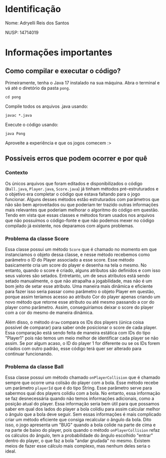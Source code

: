 # Identificação

Nome: Adryelli Reis dos Santos

NUSP: 14714019

# Informações importantes

## Como compilar e executar o código?

Primeiramente, tenha o Java 17 instalado na sua máquina.
Abra o terminal e vá até o diretório da pasta `pong`.
```
cd pong
```
Compile todos os arquivos .java usando:
```
javac *.java
```
Execute o código usando:
```
java Pong
```
Aproveite a experiência e que os jogos comecem :>

## Possíveis erros que podem ocorrer e por quê

### Contexto
Os únicos arquivos que foram editados e disponibilizados o código (`Ball.java`, `Player.java`, `Score.java`) já tinham métodos pré-estruturados e o objetivo era completar o código que estava faltando para o jogo funcionar.
Alguns desses métodos estão estruturados com parâmetros que não são bem aproveitados ou que poderiam ter trazido outras informações mais relevantes que poderiam melhorar o algoritmo do código em questão.
Tendo em vista que essas classes e métodos foram usados nos arquivos que não possuímos o código-fonte e que não podemos mexer no código compilado já existente, nos deparamos com alguns problemas.

### Problema da classe Score
Essa classe possui um método `Score` que é chamado no momento em que instanciamos o objeto dessa classe, e nesse método recebemos como parâmetro o ID do Player associado a esse score. Esse método basicamente cria um score do player e desenha na tela o mesmo. No entanto, quando o score é criado, alguns atributos são definidos e com isso seus valores são setados. Entretanto, um de seus atributos está sendo setado manualmente, o que não atrapalha a jogabilidade, mas não é um bom jeito de setar esse atributo.
Uma maneira mais dinâmica e eficiente para fazer isso seria passar como parâmetro o objeto Player em questão, porque assim teríamos acesso ao atributo Cor do player apenas criando um novo método que retorne esse atributo ou até mesmo passando a cor do player como parâmetro.
Assim, conseguiríamos deixar o score do player com a cor do mesmo de maneira dinâmica.

Além disso, o método `draw` compara os IDs dos players (única coisa possível de comparar) para saber onde posicionar o score de cada player. Essa comparação está sendo feita de maneira estática com IDs do tipo "Player1" pois não temos um meio melhor de identificar cada player se não assim. Se por algum acaso, o ID do player 1 for diferente ou se os IDs forem criados com outro padrão, esse código terá quer ser alterado para continuar funcionando.

### Problema da classe Ball
Essa classe possui um método chamado `onPlayerCollision` que é chamado sempre que ocorre uma colisão do player com a bola.
Esse método recebe um parâmetro `playerId` que é do tipo String. Esse parâmetro serve para sabermos qual dos players colidiu com a bola.
No entanto, essa informação se faz desnecessária quando não temos informações adicionais, como a posição atual do player. Essa informação seria bem útil para que possamos saber em qual dos lados do player a bola colidiu para assim calcular melhor o ângulo que a bola deve seguir.
Sem essas informações é mais complicado criar um método eficiente que consiga recalcular o ângulo da bola.
Dito isso, o jogo apresenta um "BUG" quando a bola colide na parte de cima e na parte de baixo do player, pois quando o método `onPlayerCollision` refaz os cálculos do ângulo, tem a probabilidade do ângulo escolhido "entrar" dentro do player, o que faz a bola "andar grudada" no mesmo.
Existem meios de fazer esse cálculo mais complexo, mas nenhum deles seria o ideal.